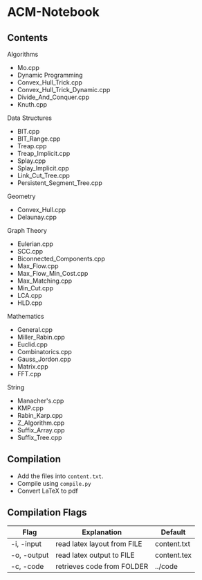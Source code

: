 # ACM-Notebook

## Contents
Algorithms
 - Mo.cpp
 - Dynamic Programming
 - Convex_Hull_Trick.cpp
 - Convex_Hull_Trick_Dynamic.cpp
 - Divide_And_Conquer.cpp
 - Knuth.cpp

Data Structures
 - BIT.cpp
 - BIT_Range.cpp
 - Treap.cpp
 - Treap_Implicit.cpp
 - Splay.cpp
 - Splay_Implicit.cpp
 - Link_Cut_Tree.cpp
 - Persistent_Segment_Tree.cpp

Geometry
 - Convex_Hull.cpp
 - Delaunay.cpp

Graph Theory
 - Eulerian.cpp
 - SCC.cpp
 - Biconnected_Components.cpp
 - Max_Flow.cpp
 - Max_Flow_Min_Cost.cpp
 - Max_Matching.cpp
 - Min_Cut.cpp
 - LCA.cpp
 - HLD.cpp

Mathematics
 - General.cpp
 - Miller_Rabin.cpp
 - Euclid.cpp
 - Combinatorics.cpp
 - Gauss_Jordon.cpp
 - Matrix.cpp
 - FFT.cpp

String
 - Manacher's.cpp
 - KMP.cpp
 - Rabin_Karp.cpp
 - Z_Algorithm.cpp
 - Suffix_Array.cpp
 - Suffix_Tree.cpp

## Compilation
 - Add the files into `content.txt`.
 - Compile using `compile.py`
 - Convert LaTeX to pdf
 
## Compilation Flags
| Flag        | Explanation                 | Default     |
|-------------|-----------------------------|-------------|
| -i, -input  | read latex layout from FILE | content.txt |
| -o, -output | read latex output to FILE   | content.tex |
| -c, -code   | retrieves code from FOLDER  | ../code     |
